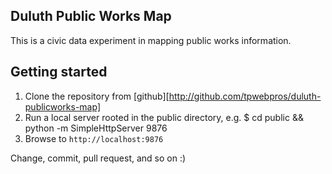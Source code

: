 ## Duluth Public Works Map

This is a civic data experiment in mapping public works information.

## Getting started

1. Clone the repository from [github][http://github.com/tpwebpros/duluth-publicworks-map]
2. Run a local server rooted in the public directory, e.g.
        $ cd public && python -m SimpleHttpServer 9876
3. Browse to `http://localhost:9876`

Change, commit, pull request, and so on :)
